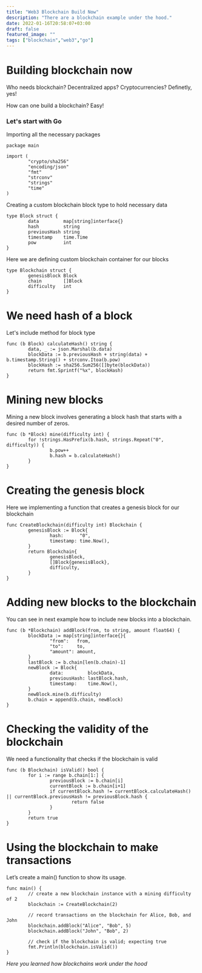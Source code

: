 ```yaml
---
title: "Web3 Blockchain Build Now"
description: "There are a blockchain example under the hood."
date: 2022-01-16T20:58:07+03:00
draft: false
featured_image: ""
tags: ["blockchain","web3","go"]
---
```

# Building blockchain now

Who needs blockchain? Decentralized apps? Cryptocurrencies? Definetly, yes!

How can one build a blockchain? Easy!


### Let's start with Go

Importing all the necessary packages

```
package main

import (
        "crypto/sha256"
        "encoding/json"
        "fmt"
        "strconv"
        "strings"
        "time"
)
```

Creating a custom blockchain block type to hold necessary data

```
type Block struct {
        data         map[string]interface{}
        hash         string
        previousHash string
        timestamp    time.Time
        pow          int
}
```

Here we are defining custom blockchain container for our blocks

```
type Blockchain struct {
        genesisBlock Block
        chain        []Block
        difficulty   int
}
```

# We need hash of a block

Let's include method for block type

```
func (b Block) calculateHash() string {
        data, _ := json.Marshal(b.data)
        blockData := b.previousHash + string(data) + b.timestamp.String() + strconv.Itoa(b.pow)
        blockHash := sha256.Sum256([]byte(blockData))
        return fmt.Sprintf("%x", blockHash)
}
```

# Mining new blocks

Mining a new block involves generating a block hash that starts with a desired number of zeros.

```
func (b *Block) mine(difficulty int) {
        for !strings.HasPrefix(b.hash, strings.Repeat("0", difficulty)) {
                b.pow++
                b.hash = b.calculateHash()
        }
}
```

# Creating the genesis block

Here we implementing a function that creates a genesis block for our blockchain

```
func CreateBlockchain(difficulty int) Blockchain {
        genesisBlock := Block{
                hash:      "0",
                timestamp: time.Now(),
        }
        return Blockchain{
                genesisBlock,
                []Block{genesisBlock},
                difficulty,
        }
}
```

# Adding new blocks to the blockchain

You can see in next example how to include new blocks into a blockchain.

```
func (b *Blockchain) addBlock(from, to string, amount float64) {
        blockData := map[string]interface{}{
                "from":   from,
                "to":     to,
                "amount": amount,
        }
        lastBlock := b.chain[len(b.chain)-1]
        newBlock := Block{
                data:         blockData,
                previousHash: lastBlock.hash,
                timestamp:    time.Now(),
        }
        newBlock.mine(b.difficulty)
        b.chain = append(b.chain, newBlock)
}
```

# Checking the validity of the blockchain

We need a functionality that checks if the blockchain is valid

```
func (b Blockchain) isValid() bool {
        for i := range b.chain[1:] {
                previousBlock := b.chain[i]
                currentBlock := b.chain[i+1]
                if currentBlock.hash != currentBlock.calculateHash() || currentBlock.previousHash != previousBlock.hash {
                        return false
                }
        }
        return true
}
```

# Using the blockchain to make transactions

Let’s create a main() function to show its usage.

```
func main() {
        // create a new blockchain instance with a mining difficulty of 2
        blockchain := CreateBlockchain(2)

        // record transactions on the blockchain for Alice, Bob, and John
        blockchain.addBlock("Alice", "Bob", 5)
        blockchain.addBlock("John", "Bob", 2)

        // check if the blockchain is valid; expecting true
        fmt.Println(blockchain.isValid())
}
```

*Here you learned how blockchains work under the hood*
